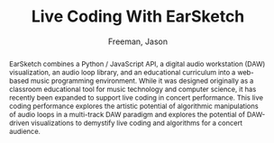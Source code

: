 --- 
title: "Live Coding With EarSketch" 
abstract: "EarSketch combines a Python / JavaScript API, a digital audio workstation (DAW) visualization, an audio loop library, and an educational curriculum into a web-based music programming environment. While it was designed originally as a classroom educational tool for music technology and computer science, it has recently been expanded to support live coding in concert performance. This live coding performance explores the artistic potential of algorithmic manipulations of audio loops in a multi-track DAW paradigm and explores the potential of DAW-driven visualizations to demystify live coding and algorithms for a concert audience." 
address: "Atlanta, Georgia" 
author: "Freeman, Jason"
webAuthor: "Christian Baumann, Johanna Friederike, Jan-Torsten Milde" 
booktitle: "Proceedings of the International Web Audio Conference" 
editor: "Freeman, Jason and Lerch, Alexander and Paradis, Matthew" 
month: "Proceedings of the International Web Audio Conference"
pages: "1-1" 
publisher: "Georgia Tech" 
series: "WAC '18"
track: "Performance"  
year: "2016" 
id: "2016_EA_23" 
tags: year2016
media: https://smartech.gatech.edu/bitstream/handle/1853/54640/livecoding_videostream.html?sequence=8&isAllowed=y 
pdflink: /_data/papers/pdf/2016/2016_23.pdf
ISSN: 2663-5844
---